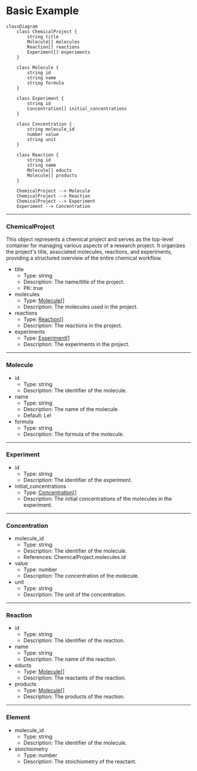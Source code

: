 # Basic Example

```mermaid
classDiagram
    class ChemicalProject {
        string title
        Molecule[] molecules
        Reaction[] reactions
        Experiment[] experiments
    }

    class Molecule {
        string id
        string name
        string formula
    }

    class Experiment {
        string id
        Concentration[] initial_concentrations
    }

    class Concentration {
        string molecule_id
        number value
        string unit
    }

    class Reaction {
        string id
        string name
        Molecule[] educts
        Molecule[] products
    }

    ChemicalProject --> Molecule
    ChemicalProject --> Reaction
    ChemicalProject --> Experiment
    Experiment --> Concentration
```

---

### ChemicalProject

This object represents a chemical project and serves as the top-level container for managing various aspects of a
research project. It organizes the project's title, associated molecules, reactions, and experiments, providing a
structured overview of the entire chemical workflow.

- title
  - Type: string
  - Description: The name/title of the project.
  - PK: true
- molecules
  - Type: [Molecule](#molecule)[]
  - Description: The molecules used in the project.
- reactions
  - Type: [Reaction](#reaction)[]
  - Description: The reactions in the project.
- experiments
  - Type: [Experiment](#experiment)[]
  - Description: The experiments in the project.

---

### Molecule

- id
  - Type: string
  - Description: The identifier of the molecule.
- name
  - Type: string
  - Description: The name of the molecule.
  - Default: Lel
- formula
  - Type: string
  - Description: The formula of the molecule.

---

### Experiment

- id
  - Type: string
  - Description: The identifier of the experiment.
- initial_concentrations
  - Type: [Concentration](#concentration)[]
  - Description: The initial concentrations of the molecules in the experiment.

---

### Concentration

- molecule_id
  - Type: string
  - Description: The identifier of the molecule.
  - References: ChemicalProject.molecules.id
- value
  - Type: number
  - Description: The concentration of the molecule.
- unit
  - Type: string
  - Description: The unit of the concentration.

---

### Reaction

- id
  - Type: string
  - Description: The identifier of the reaction.
- name
  - Type: string
  - Description: The name of the reaction.
- educts
  - Type: [Molecule](#molecule)[]
  - Description: The reactants of the reaction.
- products
  - Type: [Molecule](#molecule)[]
  - Description: The products of the reaction.

---

### Element

- molecule_id
  - Type: string
  - Description: The identifier of the molecule.
- stoichiometry
  - Type: number
  - Description: The stoichiometry of the reactant.
